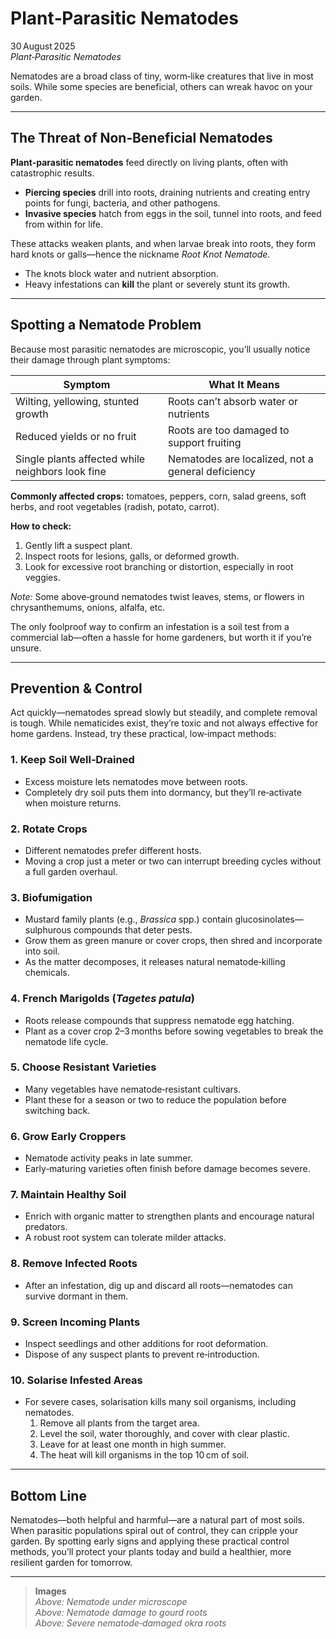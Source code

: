 # Plant‑Parasitic Nematodes

30 August 2025  
*Plant‑Parasitic Nematodes*  

Nematodes are a broad class of tiny, worm‑like creatures that live in most soils. While some species are beneficial, others can wreak havoc on your garden.  

---

## The Threat of Non‑Beneficial Nematodes

**Plant‑parasitic nematodes** feed directly on living plants, often with catastrophic results.  
- **Piercing species** drill into roots, draining nutrients and creating entry points for fungi, bacteria, and other pathogens.  
- **Invasive species** hatch from eggs in the soil, tunnel into roots, and feed from within for life.  

These attacks weaken plants, and when larvae break into roots, they form hard knots or galls—hence the nickname *Root Knot Nematode*.  
- The knots block water and nutrient absorption.  
- Heavy infestations can **kill** the plant or severely stunt its growth.

---

## Spotting a Nematode Problem

Because most parasitic nematodes are microscopic, you’ll usually notice their damage through plant symptoms:

| Symptom | What It Means |
|---------|---------------|
| Wilting, yellowing, stunted growth | Roots can’t absorb water or nutrients |
| Reduced yields or no fruit | Roots are too damaged to support fruiting |
| Single plants affected while neighbors look fine | Nematodes are localized, not a general deficiency |

**Commonly affected crops:** tomatoes, peppers, corn, salad greens, soft herbs, and root vegetables (radish, potato, carrot).  

**How to check:**  
1. Gently lift a suspect plant.  
2. Inspect roots for lesions, galls, or deformed growth.  
3. Look for excessive root branching or distortion, especially in root veggies.  

*Note:* Some above‑ground nematodes twist leaves, stems, or flowers in chrysanthemums, onions, alfalfa, etc.  

The only foolproof way to confirm an infestation is a soil test from a commercial lab—often a hassle for home gardeners, but worth it if you’re unsure.

---

## Prevention & Control

Act quickly—nematodes spread slowly but steadily, and complete removal is tough. While nematicides exist, they’re toxic and not always effective for home gardens. Instead, try these practical, low‑impact methods:

### 1. Keep Soil Well‑Drained  
- Excess moisture lets nematodes move between roots.  
- Completely dry soil puts them into dormancy, but they’ll re‑activate when moisture returns.

### 2. Rotate Crops  
- Different nematodes prefer different hosts.  
- Moving a crop just a meter or two can interrupt breeding cycles without a full garden overhaul.

### 3. Biofumigation  
- Mustard family plants (e.g., *Brassica* spp.) contain glucosinolates—sulphurous compounds that deter pests.  
- Grow them as green manure or cover crops, then shred and incorporate into soil.  
- As the matter decomposes, it releases natural nematode‑killing chemicals.

### 4. French Marigolds (*Tagetes patula*)  
- Roots release compounds that suppress nematode egg hatching.  
- Plant as a cover crop 2–3 months before sowing vegetables to break the nematode life cycle.

### 5. Choose Resistant Varieties  
- Many vegetables have nematode‑resistant cultivars.  
- Plant these for a season or two to reduce the population before switching back.

### 6. Grow Early Croppers  
- Nematode activity peaks in late summer.  
- Early‑maturing varieties often finish before damage becomes severe.

### 7. Maintain Healthy Soil  
- Enrich with organic matter to strengthen plants and encourage natural predators.  
- A robust root system can tolerate milder attacks.

### 8. Remove Infected Roots  
- After an infestation, dig up and discard all roots—nematodes can survive dormant in them.

### 9. Screen Incoming Plants  
- Inspect seedlings and other additions for root deformation.  
- Dispose of any suspect plants to prevent re‑introduction.

### 10. Solarise Infested Areas  
- For severe cases, solarisation kills many soil organisms, including nematodes.  
  1. Remove all plants from the target area.  
  2. Level the soil, water thoroughly, and cover with clear plastic.  
  3. Leave for at least one month in high summer.  
  4. The heat will kill organisms in the top 10 cm of soil.

---

## Bottom Line

Nematodes—both helpful and harmful—are a natural part of most soils. When parasitic populations spiral out of control, they can cripple your garden. By spotting early signs and applying these practical control methods, you’ll protect your plants today and build a healthier, more resilient garden for tomorrow.

---

> **Images**  
> *Above: Nematode under microscope*  
> *Above: Nematode damage to gourd roots*  
> *Above: Severe nematode‑damaged okra roots*